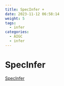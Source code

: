 ```yaml
---
title: SpecInfer +
date: 2023-11-12 06:58:14
weight: 5
tags:
  - infer
categories: 
  - AIGC
  - infer 
---
```


<p></p>
<!-- more -->

# SpecInfer 
[SpecInfer](https://candied-skunk-1ca.notion.site/SpecInfer-8b75821e44384cecba4541f7aa758adb?pvs=4)
